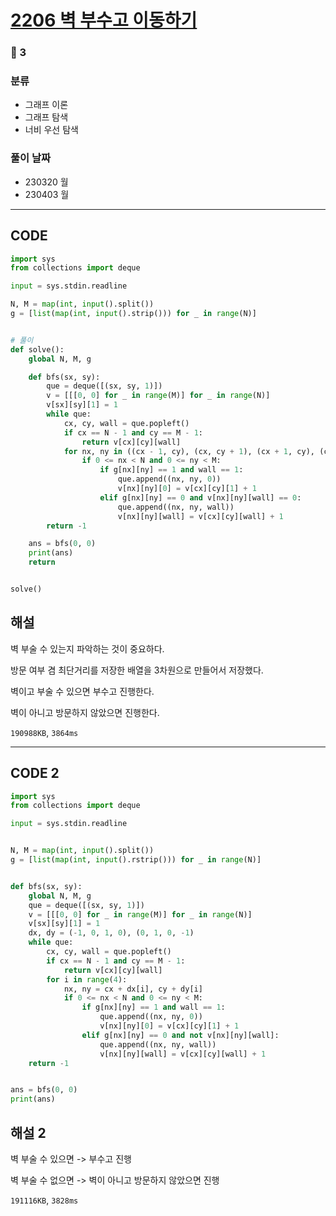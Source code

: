 # [2206 벽 부수고 이동하기](https://www.acmicpc.net/problem/2206)

### 🥇 3

### 분류

- 그래프 이론
- 그래프 탐색
- 너비 우선 탐색

### 풀이 날짜

- 230320 월
- 230403 월

---

## CODE

```python
import sys
from collections import deque

input = sys.stdin.readline

N, M = map(int, input().split())
g = [list(map(int, input().strip())) for _ in range(N)]


# 풀이
def solve():
    global N, M, g

    def bfs(sx, sy):
        que = deque([(sx, sy, 1)])
        v = [[[0, 0] for _ in range(M)] for _ in range(N)]
        v[sx][sy][1] = 1
        while que:
            cx, cy, wall = que.popleft()
            if cx == N - 1 and cy == M - 1:
                return v[cx][cy][wall]
            for nx, ny in ((cx - 1, cy), (cx, cy + 1), (cx + 1, cy), (cx, cy - 1)):
                if 0 <= nx < N and 0 <= ny < M:
                    if g[nx][ny] == 1 and wall == 1:
                        que.append((nx, ny, 0))
                        v[nx][ny][0] = v[cx][cy][1] + 1
                    elif g[nx][ny] == 0 and v[nx][ny][wall] == 0:
                        que.append((nx, ny, wall))
                        v[nx][ny][wall] = v[cx][cy][wall] + 1
        return -1

    ans = bfs(0, 0)
    print(ans)
    return


solve()

```

## 해설

벽 부술 수 있는지 파악하는 것이 중요하다.

방문 여부 겸 최단거리를 저장한 배열을 3차원으로 만들어서 저장했다.

벽이고 부술 수 있으면 부수고 진행한다.

벽이 아니고 방문하지 않았으면 진행한다.

`190988KB`, `3864ms`

---

## CODE 2

```python
import sys
from collections import deque

input = sys.stdin.readline


N, M = map(int, input().split())
g = [list(map(int, input().rstrip())) for _ in range(N)]


def bfs(sx, sy):
    global N, M, g
    que = deque([(sx, sy, 1)])
    v = [[[0, 0] for _ in range(M)] for _ in range(N)]
    v[sx][sy][1] = 1
    dx, dy = (-1, 0, 1, 0), (0, 1, 0, -1)
    while que:
        cx, cy, wall = que.popleft()
        if cx == N - 1 and cy == M - 1:
            return v[cx][cy][wall]
        for i in range(4):
            nx, ny = cx + dx[i], cy + dy[i]
            if 0 <= nx < N and 0 <= ny < M:
                if g[nx][ny] == 1 and wall == 1:
                    que.append((nx, ny, 0))
                    v[nx][ny][0] = v[cx][cy][1] + 1
                elif g[nx][ny] == 0 and not v[nx][ny][wall]:
                    que.append((nx, ny, wall))
                    v[nx][ny][wall] = v[cx][cy][wall] + 1
    return -1


ans = bfs(0, 0)
print(ans)

```

## 해설 2

벽 부술 수 있으면 -> 부수고 진행

벽 부술 수 없으면 -> 벽이 아니고 방문하지 않았으면 진행

`191116KB`, `3828ms`

